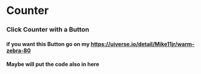 # Counter
### Click Counter with a Button
#### if you want this Button go on my https://uiverse.io/detail/Mike11jr/warm-zebra-80
#### Maybe will put the code also in here
